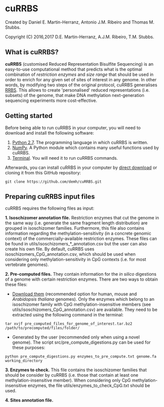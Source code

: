 # cuRRBS

Created by Daniel E. Martin-Herranz, Antonio J.M. Ribeiro and Thomas M. Stubbs.

Copyright (C) 2016,2017 D.E. Martin-Herranz, A.J.M. Ribeiro, T.M. Stubbs.

## What is cuRRBS?

**cuRRBS** (customised Reduced Representation Bisulfite Sequencing) is an easy-to-use computational method that predicts what is the optimal combination of *restriction enzymes* and *size range* that should be used in order to enrich for any given set of sites of interest in any genome. In other words, by modifying two steps of the original protocol, cuRRBS generalises [RRBS](http://www.nature.com/nprot/journal/v6/n4/full/nprot.2010.190.html). This allows to create 'personalised' reduced representations (i.e. subsets) of the genome, that make DNA methylation next-generation sequencing experiments more cost-effective.

## Getting started

Before being able to run cuRRBS in your computer, you will need to download and install the following software:

1. [Python 2.7](https://www.python.org/downloads/). The programming language in which cuRRBS is written.
2. [NumPy](https://scipy.org/install.html#individual-packages). A Python module which contains many useful functions used by cuRRBS.
3. [Terminal](https://en.wikipedia.org/wiki/Comparison_of_terminal_emulators). You will need it to run cuRRBS commands. 

Afterwards, you can install cuRRBS in your computer by [direct download](https://github.com/demh/cuRRBS/archive/master.zip) or cloning it from this GitHub repository:

```
git clone https://github.com/demh/cuRRBS.git
```

## Preparing cuRRBS input files

cuRRBS requires the following files as input:

**1. Isoschizomer annotation file.** Restriction enzymes that cut the genome in the same way (i.e. generate the same fragment length distribution) are grouped in isoschizomer families. Furthermore, this file also contains information regarding the methylation-sensitivity (in a concrete genomic context) of the commercially-available restriction enzymes. These files can be found in utils/isoschizomers_*_annotation.csv but the user can also create his own file. By default, cuRRBS uses isoschizomers_CpG_annotation.csv, which should be used when considering only methylation-sensitivity in CpG contexts (i.e. for most vertebrate genomes). 

**2. Pre-computed files.** They contain information for the *in silico* digestions of a genome with certain restriction enzymes. There are two ways to obtain these files:

* [Download them](http://www.ebi.ac.uk/~dem44/cuRRBS_pre_computed_files/) (recommended option for human, mouse and *Arabidopsis thaliana* genomes). Only the enzymes which belong to an isoschizomer family with CpG methylation-insensitive members (see utils/isoschizomers_CpG_annotation.csv) are available. They need to be extracted using the following command in the terminal:

```
tar xvjf pre_computed_files_for_genome_of_interest.tar.bz2 /path/to/precomputed/files/folder/
```

* Generated by the user (recommended only when using a novel genome). The script src/pre_compute_digestions.py can be used for these purposes:

```   
python pre_compute_digestions.py enzymes_to_pre_compute.txt genome.fa working_directory
``` 

**3. Enzymes to check.** This file contains the isoschizomer families that should be consider by cuRRBS (i.e. those that contain at least one methylation-insensitive member). When considering only CpG methylation-insensitive enzymes, the file utils/enzymes_to_check_CpG.txt should be used.

**4. Sites annotation file.** 

 


   
